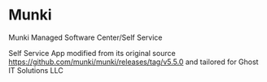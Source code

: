 # Munki
Munki Managed Software Center/Self Service

Self Service App modified from its original source https://github.com/munki/munki/releases/tag/v5.5.0 and tailored for Ghost IT Solutions LLC
